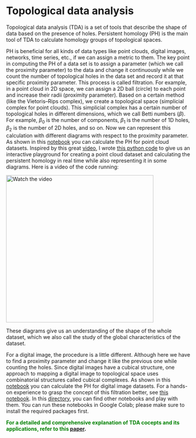 <h1>Topological data analysis</h1>

Topological data analysis (TDA) is a set of tools that describe the shape of data based on the presence of holes. Persistent homology (PH) is the main tool of TDA to calculate homology groups of topological spaces.

PH is beneficial for all kinds of data types like point clouds, digital images, networks, time series, etc., if we can assign a metric to them. The key point in computing the PH of a data set is to assign a parameter (which we call the proximity parameter) to the data and change it continuously while we count the number of topological holes in the data set and record it at that specific proximity parameter. This process is called filtration. For example, in a point cloud in 2D space, we can assign a 2D ball (circle) to each point and increase their radii (proximity parameter). Based on a certain method (like the Vietoris–Rips complex), we create a topological space (simplicial complex for point clouds). This simplicial complex has a certain number of topological holes in different dimensions, which we call Betti numbers ($\beta$). For example, $\beta_0$ is the number of components, $\beta_1$ is the number of 1D holes, $\beta_2$ is the number of 2D holes, and so on. Now we can represent this calculation with different diagrams with respect to the proximity parameter. As shown in this [notebook](Ripser%20-%20Simplicial%20Complex.ipynb) you can calculate the PH for point cloud datasets. Inspired by this great <a href="https://www.youtube.com/watch?v=h0bnG1Wavag&t">video</a>, I wrote [this python code](playground/custom_point_cloud.py) to give us an interactive playground for creating a point cloud dataset and calculating the persistent homology in real time while also representing it in some diagrams. Here is a video of the code running:

<a href="https://www.youtube.com/watch?v=iC-O_JGlpIQ">
    <img src="https://img.youtube.com/vi/iC-O_JGlpIQ/maxresdefault.jpg" alt="Watch the video" width="400"/>
</a>

These diagrams give us an understanding of the shape of the whole dataset, which we also call the study of the global characteristics of the dataset.

For a digital image, the procedure is a little different. Although here we have to find a proximity parameter and change it like the previous one while counting the holes. Since digital images have a cubical structure, one approach to mapping a digital image to topological space uses combinatorial structures called cubical complexes. As shown in this [notebook](Gudhi%20-%20Cubical%20Complex.ipynb) you can calculate the PH for digital image datasets. For a hands-on experience to grasp the concept of this filtration better, see [this notebook](playground/Cubical%20Complex%20-%20Filtration.ipynb). In this [directory](playground), you can find other notebooks and play with them. You can run these notebooks in Google Colab; please make sure to install the required packages first. 

<span style="color: green;"><b>For a detailed and comprehensive explanation of TDA cocepts and its applications, refer to this</span> <a href="https://epjdatascience.springeropen.com/articles/10.1140/epjds/s13688-017-0109-5">paper</a>.</b>




